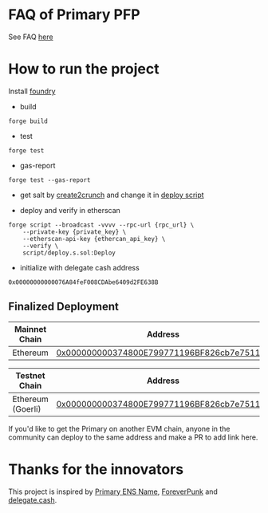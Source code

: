 # FAQ of Primary PFP
See FAQ [here](https://github.com/ForeverPFP/primary-pfp-contract/blob/main/faq.md)

# How to run the project
Install [foundry](https://book.getfoundry.sh/)

- build
```
forge build
```

- test
```
forge test 
```

- gas-report
```
forge test --gas-report
```

- get salt by [create2crunch](https://github.com/0age/create2crunch) and change it in [deploy script](https://github.com/ForeverPFP/primary-pfp-contract/blob/main/script/deploy.s.sol#L23)


- deploy and verify in etherscan
```
forge script --broadcast -vvvv --rpc-url {rpc_url} \
    --private-key {private_key} \
    --etherscan-api-key {ethercan_api_key} \
    --verify \
    script/deploy.s.sol:Deploy
```
- initialize with delegate cash address
```
0x00000000000076A84feF008CDAbe6409d2FE638B
```


## Finalized Deployment

|Mainnet Chain|Address|
|---|---|
|Ethereum|[0x000000000374800E799771196BF826cb7e7511a2](https://etherscan.io/address/0x000000000374800E799771196BF826cb7e7511a2)|

|Testnet Chain|Address|
|---|---|
|Ethereum (Goerli)|[0x000000000374800E799771196BF826cb7e7511a2](https://goerli.etherscan.io/address/0x000000000374800E799771196BF826cb7e7511a2)|

If you'd like to get the Primary on another EVM chain, anyone in the community can deploy to the same address and make a PR to add link here.

# Thanks for the innovators
This project is inspired by [Primary ENS Name](https://app.ens.domains/faq#what-is-a-primary-ens-name-record), [ForeverPunk](https://twitter.com/ForeverpunksCom) and [delegate.cash](https://delegate.cash).
